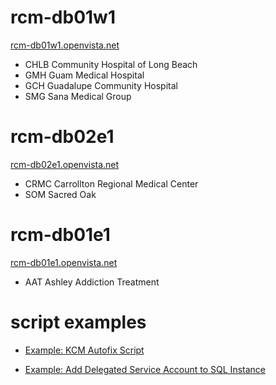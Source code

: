 # rcm-db01w1
[rcm-db01w1.openvista.net](/Knowledge-Base/Database-Services/multi%2Dinstance-sql-servers/rcm%2Ddb01w1.openvista.net)

- CHLB Community Hospital of Long Beach
- GMH Guam Medical Hospital
- GCH Guadalupe Community Hospital
- SMG Sana Medical Group

# rcm-db02e1
[rcm-db02e1.openvista.net](/Knowledge-Base/Database-Services/multi%2Dinstance-sql-servers/rcm%2Ddb02e1.openvista.net)

- CRMC Carrollton Regional Medical Center
- SOM Sacred Oak

# rcm-db01e1
[rcm-db01e1.openvista.net](/Knowledge-Base/Database-Services/multi%2Dinstance-sql-servers/rcm%2Ddb01e1.openvista.net)

- AAT Ashley Addiction Treatment

# script examples

- [Example: KCM Autofix Script](/Knowledge-Base/Database-Services/multi%2Dinstance-sql-servers/KCM-Autofix-Script)

- [Example: Add Delegated Service Account to SQL Instance](/Knowledge-Base/Database-Services/multi%2Dinstance-sql-servers/Add-Delegated-Service-Account-to-SQL-Instance)
